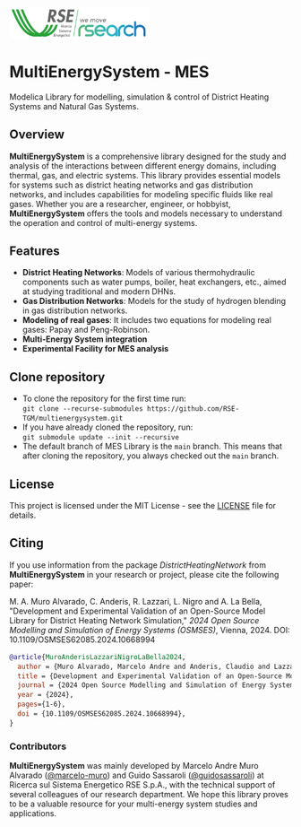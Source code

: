 <img src="https://github.com/RSE-TGM/multienergysystem/blob/hydrogen/cropped-logo_rse_2022.png" alt="RSE Logo" width="250px">

# MultiEnergySystem - MES
Modelica Library for modelling, simulation &amp; control of District Heating Systems and Natural Gas Systems.

## Overview

**MultiEnergySystem** is a comprehensive library designed for the study and analysis of the interactions between different energy domains, including thermal, gas, and electric systems. This library provides essential models for systems such as district heating networks and gas distribution networks, and includes capabilities for modeling specific fluids like real gases. Whether you are a researcher, engineer, or hobbyist, **MultiEnergySystem** offers the tools and models necessary to understand the operation and control of multi-energy systems.

## Features

- **District Heating Networks**: Models of various thermohydraulic components such as water pumps, boiler, heat exchangers, etc., aimed at studying traditional and modern DHNs.
- **Gas Distribution Networks**: Models for the study of hydrogen blending in gas distribution networks.
- **Modeling of real gases**: It includes two equations for modeling real gases: Papay and Peng-Robinson.
- **Multi-Energy System integration**
- **Experimental Facility for MES analysis**

## Clone repository

* To clone the repository for the first time run:  
  ``git clone --recurse-submodules https://github.com/RSE-TGM/multienergysystem.git``
* If you have already cloned the repository, run:  
  ``git submodule update --init --recursive``
* The default branch of MES Library is the ``main`` branch. This means that after cloning the repository, you always checked out the ``main`` branch.


## License

This project is licensed under the MIT License - see the [LICENSE](LICENSE) file for details.

## Citing

If you use information from the package *DistrictHeatingNetwork* from **MultiEnergySystem** in your research or project, please cite the following paper:

M. A. Muro Alvarado, C. Anderis, R. Lazzari, L. Nigro and A. La Bella, "Development and Experimental Validation of an Open-Source Model Library for District Heating Network Simulation," *2024 Open Source Modelling and Simulation of Energy Systems (OSMSES)*, Vienna, 2024. DOI: 10.1109/OSMSES62085.2024.10668994

```bibtex
@article{MuroAnderisLazzariNigroLaBella2024,
  author = {Muro Alvarado, Marcelo Andre and Anderis, Claudio and Lazzari, Riccardo and Nigro, Lorenzo and La Bella, Alessio},
  title = {Development and Experimental Validation of an Open-Source Model Library for District Heating Network Simulation},
  journal = {2024 Open Source Modelling and Simulation of Energy Systems (OSMSES)},
  year = {2024},
  pages={1-6},
  doi = {10.1109/OSMSES62085.2024.10668994},
}
```

### Contributors

**MultiEnergySystem** was mainly developed by Marcelo Andre Muro Alvarado ([@marcelo-muro](https://github.com/marcelo-muro)) and Guido Sassaroli ([@guidosassaroli](https://github.com/guidosassaroli)) at Ricerca sul Sistema Energetico RSE S.p.A., with the technical support of several colleagues of our research department. We hope this library proves to be a valuable resource for your multi-energy system studies and applications.


